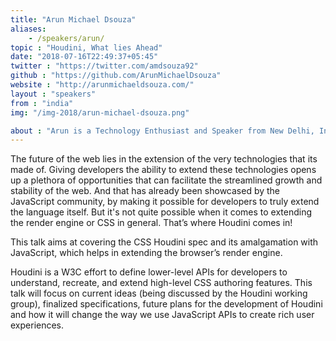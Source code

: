 ```yaml
---
title: "Arun Michael Dsouza"
aliases: 
    - /speakers/arun/
topic : "Houdini, What lies Ahead"
date: "2018-07-16T22:49:37+05:45"
twitter : "https://twitter.com/amdsouza92"
github : "https://github.com/ArunMichaelDsouza"
website : "http://arunmichaeldsouza.com/"
layout : "speakers"
from : "india"
img: "/img-2018/arun-michael-dsouza.png"

about : "Arun is a Technology Enthusiast and Speaker from New Delhi, India currently working with AdPushup Inc. on various Ad-Tech focused Technologies and Products. He wrote his first large-scale ERP Application while he was still in High School. Since then he has been an avid Technologist, specializing in the Web. He is an Open Source Software Author and Contributor and has released several utilities and libraries for React, Angular, Node, Sass/CSS etc. Apart from dabbling with Technology he enjoys playing Video Games, listening to Rock Music and Travelling."
---
```

The future of the web lies in the extension of the very technologies that its made of. Giving developers the ability to extend these technologies opens up a plethora of opportunities that can facilitate the streamlined growth and stability of the web. And that has already been showcased by the JavaScript community, by making it possible for developers to truly extend the language itself. But it's not quite possible when it comes to extending the render engine or CSS in general. That’s where Houdini comes in!

This talk aims at covering the CSS Houdini spec and its amalgamation with JavaScript, which helps in extending the browser’s render engine.

Houdini is a W3C effort to define lower-level APIs for developers to understand, recreate, and extend high-level CSS authoring features. This talk will focus on current ideas (being discussed by the Houdini working group), finalized specifications, future plans for the development of Houdini and how it will change the way we use JavaScript APIs to create rich user experiences.